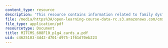 ```yaml
---
content_type: resource
description: 'This resource contains information related to family dysfunction: cards.'
file: /media/https%3A/open-learning-course-data-rc.s3.amazonaws.com/cms-608-game-design-fall-2010/c46251034d42d701d9751f61d70eb223_MITCMS_608F10_p1g4_cards_a.pdf
file_type: application/pdf
resourcetype: Document
title: MITCMS_608F10_p1g4_cards_a.pdf
uid: c4625103-4d42-d701-d975-1f61d70eb223
---
```

